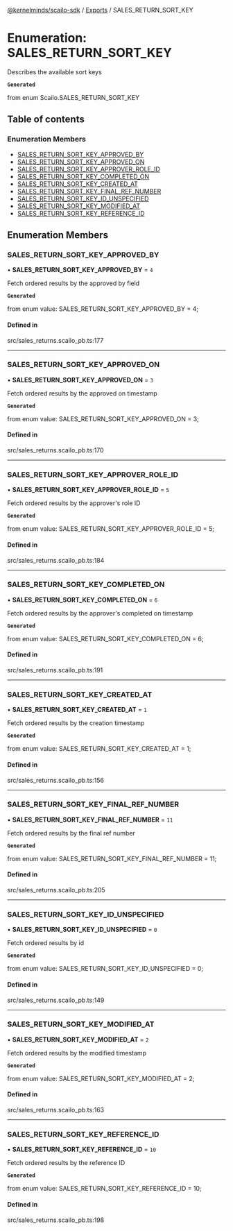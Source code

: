 [@kernelminds/scailo-sdk](../README.md) / [Exports](../modules.md) / SALES\_RETURN\_SORT\_KEY

# Enumeration: SALES\_RETURN\_SORT\_KEY

Describes the available sort keys

**`Generated`**

from enum Scailo.SALES_RETURN_SORT_KEY

## Table of contents

### Enumeration Members

- [SALES\_RETURN\_SORT\_KEY\_APPROVED\_BY](SALES_RETURN_SORT_KEY.md#sales_return_sort_key_approved_by)
- [SALES\_RETURN\_SORT\_KEY\_APPROVED\_ON](SALES_RETURN_SORT_KEY.md#sales_return_sort_key_approved_on)
- [SALES\_RETURN\_SORT\_KEY\_APPROVER\_ROLE\_ID](SALES_RETURN_SORT_KEY.md#sales_return_sort_key_approver_role_id)
- [SALES\_RETURN\_SORT\_KEY\_COMPLETED\_ON](SALES_RETURN_SORT_KEY.md#sales_return_sort_key_completed_on)
- [SALES\_RETURN\_SORT\_KEY\_CREATED\_AT](SALES_RETURN_SORT_KEY.md#sales_return_sort_key_created_at)
- [SALES\_RETURN\_SORT\_KEY\_FINAL\_REF\_NUMBER](SALES_RETURN_SORT_KEY.md#sales_return_sort_key_final_ref_number)
- [SALES\_RETURN\_SORT\_KEY\_ID\_UNSPECIFIED](SALES_RETURN_SORT_KEY.md#sales_return_sort_key_id_unspecified)
- [SALES\_RETURN\_SORT\_KEY\_MODIFIED\_AT](SALES_RETURN_SORT_KEY.md#sales_return_sort_key_modified_at)
- [SALES\_RETURN\_SORT\_KEY\_REFERENCE\_ID](SALES_RETURN_SORT_KEY.md#sales_return_sort_key_reference_id)

## Enumeration Members

### SALES\_RETURN\_SORT\_KEY\_APPROVED\_BY

• **SALES\_RETURN\_SORT\_KEY\_APPROVED\_BY** = ``4``

Fetch ordered results by the approved by field

**`Generated`**

from enum value: SALES_RETURN_SORT_KEY_APPROVED_BY = 4;

#### Defined in

src/sales_returns.scailo_pb.ts:177

___

### SALES\_RETURN\_SORT\_KEY\_APPROVED\_ON

• **SALES\_RETURN\_SORT\_KEY\_APPROVED\_ON** = ``3``

Fetch ordered results by the approved on timestamp

**`Generated`**

from enum value: SALES_RETURN_SORT_KEY_APPROVED_ON = 3;

#### Defined in

src/sales_returns.scailo_pb.ts:170

___

### SALES\_RETURN\_SORT\_KEY\_APPROVER\_ROLE\_ID

• **SALES\_RETURN\_SORT\_KEY\_APPROVER\_ROLE\_ID** = ``5``

Fetch ordered results by the approver's role ID

**`Generated`**

from enum value: SALES_RETURN_SORT_KEY_APPROVER_ROLE_ID = 5;

#### Defined in

src/sales_returns.scailo_pb.ts:184

___

### SALES\_RETURN\_SORT\_KEY\_COMPLETED\_ON

• **SALES\_RETURN\_SORT\_KEY\_COMPLETED\_ON** = ``6``

Fetch ordered results by the approver's completed on timestamp

**`Generated`**

from enum value: SALES_RETURN_SORT_KEY_COMPLETED_ON = 6;

#### Defined in

src/sales_returns.scailo_pb.ts:191

___

### SALES\_RETURN\_SORT\_KEY\_CREATED\_AT

• **SALES\_RETURN\_SORT\_KEY\_CREATED\_AT** = ``1``

Fetch ordered results by the creation timestamp

**`Generated`**

from enum value: SALES_RETURN_SORT_KEY_CREATED_AT = 1;

#### Defined in

src/sales_returns.scailo_pb.ts:156

___

### SALES\_RETURN\_SORT\_KEY\_FINAL\_REF\_NUMBER

• **SALES\_RETURN\_SORT\_KEY\_FINAL\_REF\_NUMBER** = ``11``

Fetch ordered results by the final ref number

**`Generated`**

from enum value: SALES_RETURN_SORT_KEY_FINAL_REF_NUMBER = 11;

#### Defined in

src/sales_returns.scailo_pb.ts:205

___

### SALES\_RETURN\_SORT\_KEY\_ID\_UNSPECIFIED

• **SALES\_RETURN\_SORT\_KEY\_ID\_UNSPECIFIED** = ``0``

Fetch ordered results by id

**`Generated`**

from enum value: SALES_RETURN_SORT_KEY_ID_UNSPECIFIED = 0;

#### Defined in

src/sales_returns.scailo_pb.ts:149

___

### SALES\_RETURN\_SORT\_KEY\_MODIFIED\_AT

• **SALES\_RETURN\_SORT\_KEY\_MODIFIED\_AT** = ``2``

Fetch ordered results by the modified timestamp

**`Generated`**

from enum value: SALES_RETURN_SORT_KEY_MODIFIED_AT = 2;

#### Defined in

src/sales_returns.scailo_pb.ts:163

___

### SALES\_RETURN\_SORT\_KEY\_REFERENCE\_ID

• **SALES\_RETURN\_SORT\_KEY\_REFERENCE\_ID** = ``10``

Fetch ordered results by the reference ID

**`Generated`**

from enum value: SALES_RETURN_SORT_KEY_REFERENCE_ID = 10;

#### Defined in

src/sales_returns.scailo_pb.ts:198
